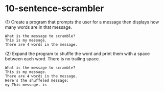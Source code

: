 # 10-sentence-scrambler

(1) Create a program that prompts the user for a message then displays how many words are in that message.
```
What is the message to scramble?
This is my message.
There are 4 words in the message.
```
(2) Expand the program to shuffle the word and print them with a space between each word. There is no trailing space.
```
What is the message to scramble?
This is my message.
There are 4 words in the message.
Here's the shuffeled message:
my This message. is
```
